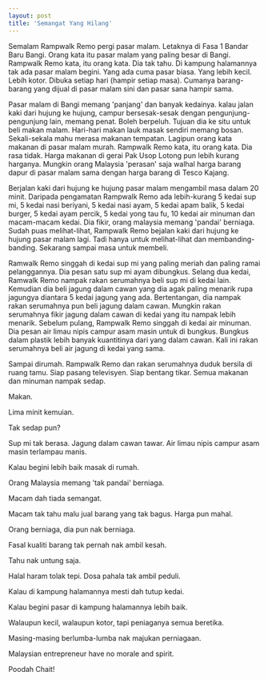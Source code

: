 ```yaml
---
layout: post
title: 'Semangat Yang Hilang'
---
```


Semalam Rampwalk Remo pergi pasar malam. Letaknya di Fasa 1 Bandar Baru Bangi. Orang kata itu pasar malam yang paling besar di Bangi. Rampwalk Remo kata, itu orang kata. Dia tak tahu. Di kampung halamannya tak ada pasar malam begini. Yang ada cuma pasar biasa. Yang lebih kecil. Lebih kotor. Dibuka setiap hari (hampir setiap masa). Cumanya barang-barang yang dijual di pasar malam sini dan pasar sana hampir sama.

Pasar malam di Bangi memang 'panjang' dan banyak kedainya. kalau jalan kaki dari hujung ke hujung, campur bersesak-sesak dengan pengunjung-pengunjung lain, memang penat. Boleh berpeluh. Tujuan dia ke situ untuk beli makan malam. Hari-hari makan lauk masak sendiri memang bosan. Sekali-sekala mahu merasa makanan tempatan. Lagipun orang kata makanan di pasar malam murah. Rampwalk Remo kata, itu orang kata. Dia rasa tidak. Harga makanan di gerai Pak Usop Lotong pun lebih kurang harganya. Mungkin orang Malaysia 'perasan' saja walhal harga barang dapur di pasar malam sama dengan harga barang di Tesco Kajang.

Berjalan kaki dari hujung ke hujung pasar malam mengambil masa dalam 20 minit. Daripada pengamatan Rampwalk Remo ada lebih-kurang 5 kedai sup mi, 5 kedai nasi beriyani, 5 kedai nasi ayam, 5 kedai apam balik, 5 kedai burger, 5 kedai ayam percik, 5 kedai yong tau fu, 10 kedai air minuman dan macam-macam kedai. Dia fikir, orang malaysia memang 'pandai' berniaga. Sudah puas melihat-lihat, Rampwalk Remo bejalan kaki dari hujung ke hujung pasar malam lagi. Tadi hanya untuk melihat-lihat dan membanding-banding. Sekarang sampai masa untuk membeli.

Ramwalk Remo singgah di kedai sup mi yang paling meriah dan paling ramai pelanggannya. Dia pesan satu sup mi ayam dibungkus. Selang dua kedai, Ramwalk Remo nampak rakan serumahnya beli sup mi di kedai lain. Kemudian dia beli jagung dalam cawan yang dia agak paling menarik rupa jagungya diantara 5 kedai jagung yang ada. Bertentangan, dia nampak rakan serumahnya pun beli jagung dalam cawan. Mungkin rakan serumahnya fikir jagung dalam cawan di kedai yang itu nampak lebih menarik. Sebelum pulang, Rampwalk Remo singgah di kedai air minuman. Dia pesan air limau nipis campur asam masin untuk di bungkus. Bungkus dalam plastik lebih banyak kuantitinya dari yang dalam cawan. Kali ini rakan serumahnya beli air jagung di kedai yang sama.

Sampai dirumah. Rampwalk Remo dan rakan serumahnya duduk bersila di ruang tamu. Siap pasang televisyen. Siap bentang tikar. Semua makanan dan minuman nampak sedap.

Makan.

Lima minit kemuian.

Tak sedap pun?

Sup mi tak berasa. Jagung dalam cawan tawar. Air limau nipis campur asam masin terlampau manis.

Kalau begini lebih baik masak di rumah.

Orang Malaysia memang 'tak pandai' berniaga.

Macam dah tiada semangat.

Macam tak tahu malu jual barang yang tak bagus. Harga pun mahal.

Orang berniaga, dia pun nak berniaga.

Fasal kualiti barang tak pernah nak ambil kesah.

Tahu nak untung saja.

Halal haram tolak tepi. Dosa pahala tak ambil peduli.

Kalau di kampung halamannya mesti dah tutup kedai.

Kalau begini pasar di kampung halamannya lebih baik.

Walaupun kecil, walaupun kotor, tapi peniaganya semua beretika.

Masing-masing berlumba-lumba nak majukan perniagaan.

Malaysian entrepreneur have no morale and spirit.

Poodah Chait!
